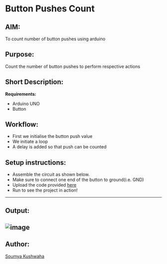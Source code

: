 # Button Pushes Count
## AIM:
To count number of button pushes using arduino

## Purpose:
Count the number of button pushes to perform respective actions

## Short Description:
**Requirements:**
- Arduino UNO
- Button

## Workflow:
- First we initialise the button push value
- We initiate a loop
- A delay is added so that push can be counted

## Setup instructions:
- Assemble the circuit as shown below.
- Make sure to connect one end of the button to ground(i.e. GND)
- Upload the code provided [here](https://github.com/pragyakhanna11/IoT-Spot/blob/main/Arduino/Alternate%20LED%20Blinking/alternate_led_blinking.ino)
- Run to see the project in action!
------------
## Output:
![image](https://user-images.githubusercontent.com/87495134/218240294-960012a7-4985-4dc9-8df6-0f6d50dc5353.png)
------------

## Author:
[Soumya Kushwaha](https://github.com/Soumya-Kushwaha)

